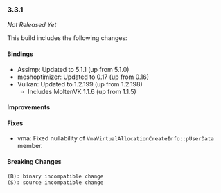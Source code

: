 ### 3.3.1

_Not Released Yet_

This build includes the following changes:

#### Bindings

- Assimp: Updated to 5.1.1 (up from 5.1.0)
- meshoptimizer: Updated to 0.17 (up from 0.16)
- Vulkan: Updated to 1.2.199 (up from 1.2.198)
    * Includes MoltenVK 1.1.6 (up from 1.1.5)

#### Improvements

#### Fixes

- vma: Fixed nullability of `VmaVirtualAllocationCreateInfo::pUserData` member.

#### Breaking Changes

```
(B): binary incompatible change
(S): source incompatible change
```
